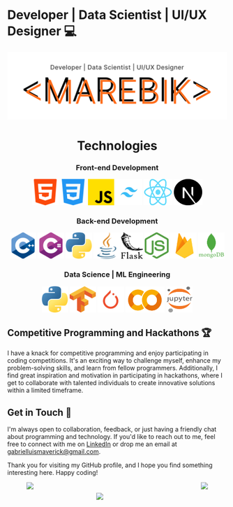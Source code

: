 # Developer | Data Scientist | UI/UX Designer 💻

<p align="center">
  <img src="./assets/Banner.png" width="1000"/>
</p>


<h1 align="center">Technologies</h1>
<h3 align="center">Front-end Development</h3>
<div align="center">
    <img width="60px" height="60px" src="./assets/html-5.png" alt="html-5 logo"/>
    <img width="60px" height="60px" src="./assets/css-3.png" alt="css-3 logo"/>
    <img width="60px" height="60px" src="./assets/js.png" alt="js logo"/>
    <img width="60px" height="60px" src="./assets/tailwind.png" alt="tailwind logo"/>
    <img width="65px" height="60px" src="./assets/react.png" alt="react logo"/>
    <img width="65px" height="60px" src="./assets/next.svg" alt="react logo"/>
</div>

<h3 align="center">Back-end Development</h3>
<div align="center">
    <img width="60px" height="60px" src="./assets/c-.png" alt="c- logo"/>
    <img width="60px" height="60px" src="./assets/c-sharp.png" alt="c-sharp logo"/>
    <img width="60px" height="60px" src="./assets/python.png" alt="python logo"/>
    <img width="60px" height="60px" src="./assets/java.png" alt="java logo"/>
    <img width="50px" height="60px" src="./assets/flask.png" alt="flask logo"/>
    <img width="55px" height="60px" src="./assets/node.png" alt="node logo"/>
    <img width="60px" height="60px" src="./assets/firebase_logo.png" alt="firebase logo"/>
    <img width="60px" height="60px" src="./assets/mongo.png" alt="mongo logo"/>
</div>

<h3 align="center">Data Science | ML Engineering</h3>
<div align="center">
    <img width="60px" height="60px" src="./assets/python.png" alt="python logo"/>
    <img width="60px" height="60px" src="./assets/Tensorflow_logo.png" alt="Tensorflow_logo logo"/>
    <img width="60px" height="60px" src="./assets/pytorch.png" alt="pytorch logo"/>
    <img width="90px" height="60px" src="./assets/colab.png" alt="pytorch logo"/>
    <img width="60px" height="60px" src="./assets/jupyter.png" alt="jupyter logo"/>
</div>

## Competitive Programming and Hackathons 🏆

I have a knack for competitive programming and enjoy participating in coding competitions. It's an exciting way to challenge myself, enhance my problem-solving skills, and learn from fellow programmers. Additionally, I find great inspiration and motivation in participating in hackathons, where I get to collaborate with talented individuals to create innovative solutions within a limited timeframe.

## Get in Touch 📧

I'm always open to collaboration, feedback, or just having a friendly chat about programming and technology. If you'd like to reach out to me, feel free to connect with me on [LinkedIn](https://www.linkedin.com/in/lmlgabriel/) or drop me an email at gabrielluismaverick@gmail.com.

Thank you for visiting my GitHub profile, and I hope you find something interesting here. Happy coding!



<div align="center" style="display: flex; flex-direction: column; align-items: center; gap: 8px; width: 100%">
  <div style="display: flex; width: 100%; justify-content: center; gap: 8px">
    <img style="width: 392px" src="https://github-readme-stats.vercel.app/api?username=LuisMav23&show_icons=true&theme=radical"/>
    <img src="https://github-readme-stats.vercel.app/api/top-langs/?username=LuisMav23&theme=radical&layout=compact&hide=Cython" />
  </div>
  <img style="width: 96px;" src="https://komarev.com/ghpvc/?username=luzefiru&color=0c1116" />
</div>
